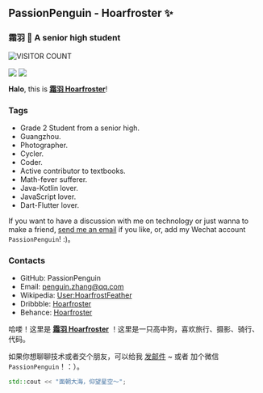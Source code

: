 ## PassionPenguin - Hoarfroster ✨
### 霜羽 🍻 A senior high student

![VISITOR COUNT](https://visitor-badge.glitch.me/badge?page_id=PassionPenguin.PassionPenguin)

<img align="center" src="https://github-readme-stats.vercel.app/api?username=PassionPenguin&show_icons=true&layout=compact" />

<img align="center" src="https://github-readme-stats.vercel.app/api/top-langs/?username=PassionPenguin&layout=compact&langs_count=10" />

**Halo**, this is **[霜羽 Hoarfroster](https://github.com/PassionPenguin/)**!

### Tags

* Grade 2 Student from a senior high.
* Guangzhou.
* Photographer.
* Cycler.
* Coder.
* Active contributor to textbooks.
* Math-fever sufferer.
* Java-Kotlin lover.
* JavaScript lover.
* Dart-Flutter lover.

If you want to have a discussion with me on technology or just wanna to make a friend, [send me an email](mailto:penguin.zhang@qq.com) if you like, or, add my Wechat account `PassionPenguin`! :)。

### Contacts

* GitHub: PassionPenguin
* Email: [penguin.zhang@qq.com](mailto:penguin.zhang@qq.com)
* Wikipedia: [User:HoarfrostFeather](https://zh.wikipedia.org/wiki/User:HoarfrostFeather)
* Dribbble: [Hoarfroster](https://dribbble.com/Hoarfroster)
* Behance: [Hoarfroster](https://www.behance.net/passionpenguin)

哈喽！这里是 **[霜羽 Hoarfroster](https://github.com/PassionPenguin/)** ！这里是一只高中狗，喜欢旅行、摄影、骑行、代码。

如果你想聊聊技术或者交个朋友，可以给我 [发邮件](mailto:hoarfroster@outlook.com) ~ 或者 加个微信 `PassionPenguin`！：）。

```cpp
std::cout << "面朝大海，仰望星空～";
```
